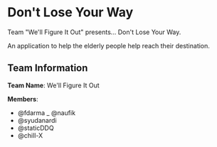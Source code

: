 # Don't Lose Your Way

Team "We'll Figure It Out" presents... Don't Lose Your Way.

An application to help the elderly people help reach their destination.

## Team Information

**Team Name**: We'll Figure It Out

**Members**:

- @fdarma
_ @naufik
- @syudanardi
- @staticDDQ
- @chill-X
